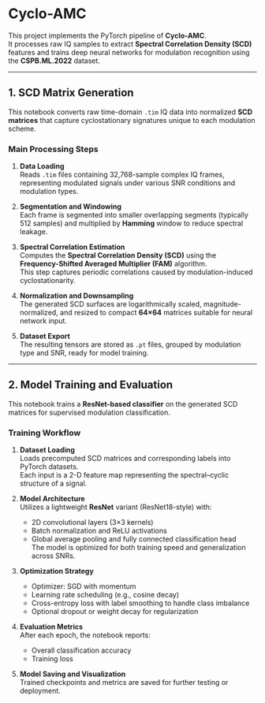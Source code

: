 

# Cyclo-AMC

This project implements the PyTorch pipeline of **Cyclo-AMC**.  
It processes raw IQ samples to extract **Spectral Correlation Density (SCD)** features and trains deep neural networks for modulation recognition using the **CSPB.ML.2022** dataset.

---

## 1. SCD Matrix Generation 

This notebook converts raw time-domain `.tim` IQ data into normalized **SCD matrices** that capture cyclostationary signatures unique to each modulation scheme.

### Main Processing Steps
1. **Data Loading**  
   Reads `.tim` files containing 32,768-sample complex IQ frames, representing modulated signals under various SNR conditions and modulation types.

2. **Segmentation and Windowing**  
   Each frame is segmented into smaller overlapping segments (typically 512 samples) and multiplied by **Hamming** window to reduce spectral leakage.

3. **Spectral Correlation Estimation**  
   Computes the **Spectral Correlation Density (SCD)** using the **Frequency-Shifted Averaged Multiplier (FAM)** algorithm.  
   This step captures periodic correlations caused by modulation-induced cyclostationarity.

4. **Normalization and Downsampling**  
   The generated SCD surfaces are logarithmically scaled, magnitude-normalized, and resized to compact **64×64** matrices suitable for neural network input.

5. **Dataset Export**  
   The resulting tensors are stored as `.pt` files, grouped by modulation type and SNR, ready for model training.

---

## 2. Model Training and Evaluation 

This notebook trains a **ResNet-based classifier** on the generated SCD matrices for supervised modulation classification.

### Training Workflow
1. **Dataset Loading**  
   Loads precomputed SCD matrices and corresponding labels into PyTorch datasets.  
   Each input is a 2-D feature map representing the spectral–cyclic structure of a signal.

2. **Model Architecture**  
   Utilizes a lightweight **ResNet** variant (ResNet18-style) with:
   - 2D convolutional layers (3×3 kernels)  
   - Batch normalization and ReLU activations  
   - Global average pooling and fully connected classification head  
   The model is optimized for both training speed and generalization across SNRs.

3. **Optimization Strategy**  
   - Optimizer: SGD with momentum  
   - Learning rate scheduling (e.g., cosine decay)  
   - Cross-entropy loss with label smoothing to handle class imbalance  
   - Optional dropout or weight decay for regularization

4. **Evaluation Metrics**  
   After each epoch, the notebook reports:
   - Overall classification accuracy  
   - Training loss

5. **Model Saving and Visualization**  
   Trained checkpoints and metrics are saved for further testing or deployment.  
   



